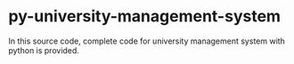 # py-university-management-system
 In this source code, complete code for university management system with python is provided.
